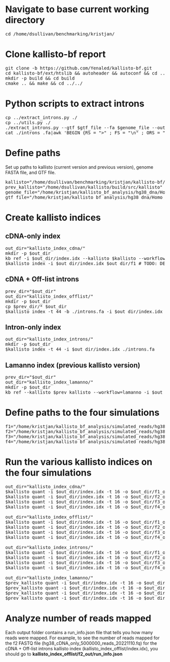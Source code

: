 # Navigate to base current working directory

<pre>cd /home/dsullivan/benchmarking/kristjan/</pre>

# Clone kallisto-bf report

<pre>git clone -b https://github.com/Yenaled/kallisto-bf.git
cd kallisto-bf/ext/htslib && autoheader && autoconf && cd ../../
mkdir -p build && cd build
cmake .. && make && cd ../../</pre>

# Python scripts to extract introns

<pre>cp ../extract_introns.py ./
cp ../utils.py ./
./extract_introns.py --gtf $gtf_file --fa $genome_file --out ./introns_.fa --union --diff
cat ./introns_.fa|awk 'BEGIN {RS = ">" ; FS = "\n" ; ORS = ""} {if ($2) print ">"$0}' > ./introns.fa</pre>

# Define paths

Set up paths to kallisto (current version and previous version), genome FASTA file, and GTF file.

<pre>kallisto="/home/dsullivan/benchmarking/kristjan/kallisto-bf/build/src/kallisto"
prev_kallisto="/home/dsullivan/kallisto/build/src/kallisto"
genome_file="/home/kristjan/kallisto_bf_analysis/hg38_dna/Homo_sapiens.GRCh38.dna.primary_assembly.fa.gz"
gtf_file="/home/kristjan/kallisto_bf_analysis/hg38_dna/Homo_sapiens.GRCh38.104.gtf.gz"</pre>

# Create kallisto indices

## cDNA-only index

<pre>out_dir="kallisto_index_cdna/"
mkdir -p $out_dir
kb ref -i $out_dir/index.idx --kallisto $kallisto --workflow standard --overwrite -f1 $out_dir/f1 -g $out_dir/g $genome_file $gtf_file > $out_dir/log.txt 2>&1
$kallisto index -i $out_dir/index.idx $out_dir/f1 # TODO: DELETE THIS ONCE WE FIGURE OUT WHY TF KB ISN'T WORKING!</pre>

## cDNA + Off-list introns

<pre>prev_dir="$out_dir"
out_dir="kallisto_index_offlist/"
mkdir -p $out_dir
cp $prev_dir/* $out_dir
$kallisto index -t 44 -b ./introns.fa -i $out_dir/index.idx $prev_dir/f1</pre>

## Intron-only index

<pre>out_dir="kallisto_index_introns/"
mkdir -p $out_dir
$kallisto index -t 44 -i $out_dir/index.idx ./introns.fa</pre>

## Lamanno index (previous kallisto version)

<pre>prev_dir="$out_dir"
out_dir="kallisto_index_lamanno/"
mkdir -p $out_dir
kb ref --kallisto $prev_kallisto --workflow=lamanno -i $out_dir/index.idx -g $out_dir/g -f1 $out_dir/f1 -f2 $out_dir/f2 -c1 $out_dir/c1 -c2 $out_dir/c2 $genome_file $gtf_file</pre>

# Define paths to the four simulations

<pre>f1="/home/kristjan/kallisto_bf_analysis/simulated_reads/hg38_cDNA+introns_5000000_reads_20221110.fq"
f2="/home/kristjan/kallisto_bf_analysis/simulated_reads/hg38_cDNA_only_5000000_reads_20221110.fq"
f3="/home/kristjan/kallisto_bf_analysis/simulated_reads/hg38_introns_only_5000000_reads_20221110.fq"
f4="/home/kristjan/kallisto_bf_analysis/simulated_reads/hg38_nascent_only_5000000_reads_20221110.fq"</pre>

# Run the various kallisto indices on the four simulations

<pre>out_dir="kallisto_index_cdna/"
$kallisto quant -i $out_dir/index.idx -t 16 -o $out_dir/f1_out/ --single -l 1 -s 1 --single-overhang "$f1"
$kallisto quant -i $out_dir/index.idx -t 16 -o $out_dir/f2_out/ --single -l 1 -s 1 --single-overhang "$f2"
$kallisto quant -i $out_dir/index.idx -t 16 -o $out_dir/f3_out/ --single -l 1 -s 1 --single-overhang "$f3"
$kallisto quant -i $out_dir/index.idx -t 16 -o $out_dir/f4_out/ --single -l 1 -s 1 --single-overhang "$f4"

out_dir="kallisto_index_offlist/"
$kallisto quant -i $out_dir/index.idx -t 16 -o $out_dir/f1_out/ --single -l 1 -s 1 --single-overhang "$f1"
$kallisto quant -i $out_dir/index.idx -t 16 -o $out_dir/f2_out/ --single -l 1 -s 1 --single-overhang "$f2"
$kallisto quant -i $out_dir/index.idx -t 16 -o $out_dir/f3_out/ --single -l 1 -s 1 --single-overhang "$f3"
$kallisto quant -i $out_dir/index.idx -t 16 -o $out_dir/f4_out/ --single -l 1 -s 1 --single-overhang "$f4"

out_dir="kallisto_index_introns/"
$kallisto quant -i $out_dir/index.idx -t 16 -o $out_dir/f1_out/ --single -l 1 -s 1 --single-overhang "$f1"
$kallisto quant -i $out_dir/index.idx -t 16 -o $out_dir/f2_out/ --single -l 1 -s 1 --single-overhang "$f2"
$kallisto quant -i $out_dir/index.idx -t 16 -o $out_dir/f3_out/ --single -l 1 -s 1 --single-overhang "$f3"
$kallisto quant -i $out_dir/index.idx -t 16 -o $out_dir/f4_out/ --single -l 1 -s 1 --single-overhang "$f4"

out_dir="kallisto_index_lamanno/"
$prev_kallisto quant -i $out_dir/index.idx -t 16 -o $out_dir/f1_out/ --single -l 1 -s 1 --single-overhang "$f1"
$prev_kallisto quant -i $out_dir/index.idx -t 16 -o $out_dir/f2_out/ --single -l 1 -s 1 --single-overhang "$f2"
$prev_kallisto quant -i $out_dir/index.idx -t 16 -o $out_dir/f3_out/ --single -l 1 -s 1 --single-overhang "$f3"
$prev_kallisto quant -i $out_dir/index.idx -t 16 -o $out_dir/f4_out/ --single -l 1 -s 1 --single-overhang "$f4"</pre>

# Analyze number of reads mapped

Each output folder contains a run_info.json file that tells you how many reads were mapped. For example, to see the number of reads mapped for the f2 FASTQ file (hg38_cDNA_only_5000000_reads_20221110.fq) for the cDNA + Off-list introns kallisto index (kallisto_index_offlist/index.idx), you should go to **kallisto_index_offlist/f2_out/run_info.json** 

